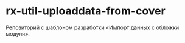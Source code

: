 # rx-util-uploaddata-from-cover
Репозиторий с шаблоном разработки «Импорт данных с обложки модуля».

